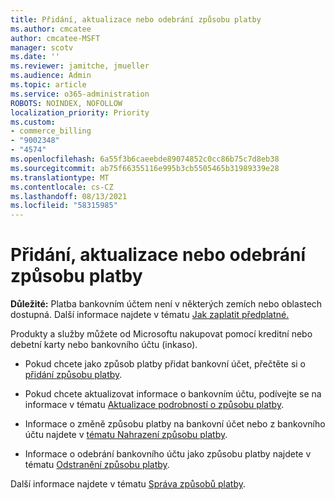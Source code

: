 ```yaml
---
title: Přidání, aktualizace nebo odebrání způsobu platby
ms.author: cmcatee
author: cmcatee-MSFT
manager: scotv
ms.date: ''
ms.reviewer: jamitche, jmueller
ms.audience: Admin
ms.topic: article
ms.service: o365-administration
ROBOTS: NOINDEX, NOFOLLOW
localization_priority: Priority
ms.custom:
- commerce_billing
- "9002348"
- "4574"
ms.openlocfilehash: 6a55f3b6caeebde89074852c0cc86b75c7d8eb38
ms.sourcegitcommit: ab75f66355116e995b3cb5505465b31989339e28
ms.translationtype: MT
ms.contentlocale: cs-CZ
ms.lasthandoff: 08/13/2021
ms.locfileid: "58315985"
---
```

# <a name="add-update-or-remove-payment-method"></a>Přidání, aktualizace nebo odebrání způsobu platby

**Důležité:** Platba bankovním účtem není v některých zemích nebo oblastech dostupná. Další informace najdete v tématu [Jak zaplatit předplatné.](https://docs.microsoft.com/microsoft-365/commerce/billing-and-payments/pay-for-your-subscription) 

Produkty a služby můžete od Microsoftu nakupovat pomocí kreditní nebo debetní karty nebo bankovního účtu (inkaso).

- Pokud chcete jako způsob platby přidat bankovní účet, přečtěte si o [přidání způsobu platby](https://docs.microsoft.com/microsoft-365/commerce/billing-and-payments/manage-payment-methods#add-a-payment-method).

- Pokud chcete aktualizovat informace o bankovním účtu, podívejte se na informace v tématu [Aktualizace podrobností o způsobu platby](https://docs.microsoft.com/microsoft-365/commerce/billing-and-payments/manage-payment-methods#update-payment-method-details).

- Informace o změně způsobu platby na bankovní účet nebo z bankovního účtu najdete v [tématu Nahrazení způsobu platby](https://docs.microsoft.com/microsoft-365/commerce/billing-and-payments/manage-payment-methods#replace-a-payment-method).

- Informace o odebrání bankovního účtu jako způsobu platby najdete v tématu [Odstranění způsobu platby](https://docs.microsoft.com/microsoft-365/commerce/billing-and-payments/manage-payment-methods#delete-a-payment-method).

Další informace najdete v tématu [Správa způsobů platby](https://docs.microsoft.com/microsoft-365/commerce/billing-and-payments/manage-payment-methods).
